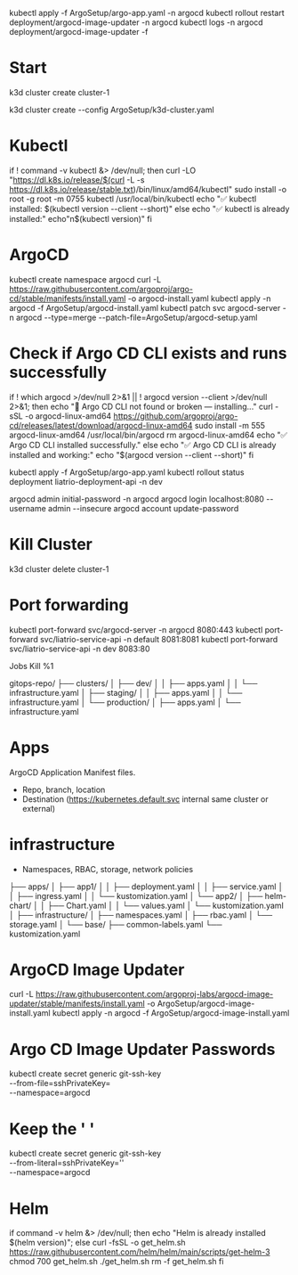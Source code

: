 kubectl apply -f ArgoSetup/argo-app.yaml -n argocd
kubectl rollout restart deployment/argocd-image-updater -n argocd
kubectl logs -n argocd deployment/argocd-image-updater -f

# Start

k3d cluster create cluster-1

k3d cluster create --config ArgoSetup/k3d-cluster.yaml

# Kubectl

if ! command -v kubectl &> /dev/null; then
curl -LO "https://dl.k8s.io/release/$(curl -L -s https://dl.k8s.io/release/stable.txt)/bin/linux/amd64/kubectl"
sudo install -o root -g root -m 0755 kubectl /usr/local/bin/kubectl
echo "✅ kubectl installed: $(kubectl version --client --short)"
else
  echo "✅ kubectl is already installed:"
  echo"n$(kubectl version)"
fi

# ArgoCD

kubectl create namespace argocd
curl -L https://raw.githubusercontent.com/argoproj/argo-cd/stable/manifests/install.yaml -o argocd-install.yaml
kubectl apply -n argocd -f ArgoSetup/argocd-install.yaml
kubectl patch svc argocd-server -n argocd --type=merge --patch-file=ArgoSetup/argocd-setup.yaml

# Check if Argo CD CLI exists and runs successfully

if ! which argocd >/dev/null 2>&1 || ! argocd version --client >/dev/null 2>&1; then
echo "🔧 Argo CD CLI not found or broken — installing..."
curl -sSL -o argocd-linux-amd64 https://github.com/argoproj/argo-cd/releases/latest/download/argocd-linux-amd64
sudo install -m 555 argocd-linux-amd64 /usr/local/bin/argocd
rm argocd-linux-amd64
echo "✅ Argo CD CLI installed successfully."
else
echo "✅ Argo CD CLI is already installed and working:"
echo "$(argocd version --client --short)"
fi

kubectl apply -f ArgoSetup/argo-app.yaml
kubectl rollout status deployment liatrio-deployment-api -n dev

argocd admin initial-password -n argocd
argocd login localhost:8080 --username admin --insecure
argocd account update-password

# Kill Cluster

k3d cluster delete cluster-1

# Port forwarding

kubectl port-forward svc/argocd-server -n argocd 8080:443
kubectl port-forward svc/liatrio-service-api -n default 8081:8081
kubectl port-forward svc/liatrio-service-api -n dev 8083:80

Jobs
Kill %1

gitops-repo/
├── clusters/
│ ├── dev/
│ │ ├── apps.yaml
│ │ └── infrastructure.yaml
│ ├── staging/
│ │ ├── apps.yaml
│ │ └── infrastructure.yaml
│ └── production/
│ ├── apps.yaml
│ └── infrastructure.yaml

# Apps

ArgoCD Application Manifest files.

- Repo, branch, location
- Destination (https://kubernetes.default.svc internal same cluster or external)

# infrastructure

- Namespaces, RBAC, storage, network policies

├── apps/
│ ├── app1/
│ │ ├── deployment.yaml
│ │ ├── service.yaml
│ │ ├── ingress.yaml
│ │ └── kustomization.yaml
│ └── app2/
│ ├── helm-chart/
│ │ ├── Chart.yaml
│ │ └── values.yaml
│ └── kustomization.yaml
│
├── infrastructure/
│ ├── namespaces.yaml
│ ├── rbac.yaml
│ └── storage.yaml
│
└── base/
├── common-labels.yaml
└── kustomization.yaml

# ArgoCD Image Updater

curl -L https://raw.githubusercontent.com/argoproj-labs/argocd-image-updater/stable/manifests/install.yaml -o ArgoSetup/argocd-image-install.yaml
kubectl apply -n argocd -f ArgoSetup/argocd-image-install.yaml

# Argo CD Image Updater Passwords

kubectl create secret generic git-ssh-key \
 --from-file=sshPrivateKey=<path-to-your-private-key> \
 --namespace=argocd

# Keep the ' '

kubectl create secret generic git-ssh-key \
 --from-literal=sshPrivateKey='<your-private-key>' \
 --namespace=argocd

# Helm

if command -v helm &> /dev/null; then echo "Helm is already installed $(helm version)"; else
curl -fsSL -o get_helm.sh https://raw.githubusercontent.com/helm/helm/main/scripts/get-helm-3
chmod 700 get_helm.sh
./get_helm.sh
rm -f get_helm.sh
fi
